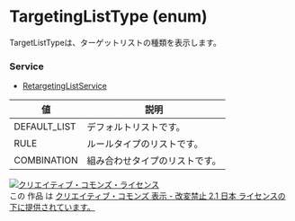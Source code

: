 # TargetingListType (enum)
TargetListTypeは、ターゲットリストの種類を表示します。
### Service
+ [RetargetingListService](../services/RetargetingListService.md)

| 値 | 説明 | 
|---|---|
| DEFAULT_LIST| デフォルトリストです。 |
| RULE| ルールタイプのリストです。 |
| COMBINATION| 組み合わせタイプのリストです。 |
<a rel="license" href="http://creativecommons.org/licenses/by-nd/2.1/jp/"><img alt="クリエイティブ・コモンズ・ライセンス" style="border-width:0" src="https://i.creativecommons.org/l/by-nd/2.1/jp/88x31.png" /></a><br />この 作品 は <a rel="license" href="http://creativecommons.org/licenses/by-nd/2.1/jp/">クリエイティブ・コモンズ 表示 - 改変禁止 2.1 日本 ライセンスの下に提供されています。</a>
